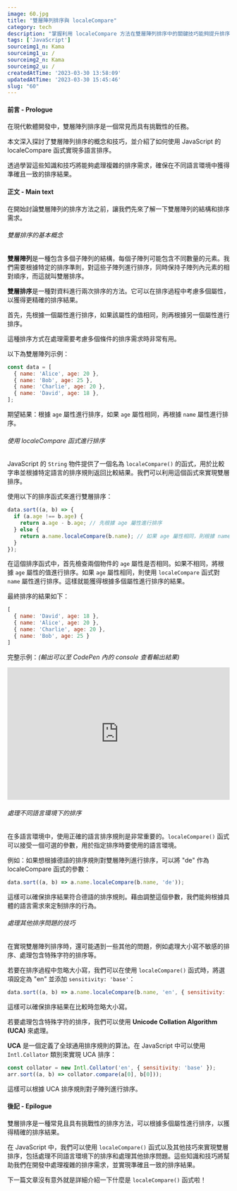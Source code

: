 ```yaml
---
image: 60.jpg
title: "雙層陣列排序與 localeCompare"
category: tech
description: "掌握利用 localeCompare 方法在雙層陣列排序中的關鍵技巧能夠提升排序的速度與準確性，讓程式碼更高效且更具可讀性。"
tags: ['JavaScript']
sourceimg1_n: Kama
sourceimg1_u: /
sourceimg2_n: Kama
sourceimg2_u: /
createdAtTime: '2023-03-30 13:58:09'
updatedAtTime: '2023-03-30 15:45:46'
slug: "60"
---
```


#### 前言 - Prologue
在現代軟體開發中，雙層陣列排序是一個常見而具有挑戰性的任務。

本文深入探討了雙層陣列排序的概念和技巧，並介紹了如何使用 JavaScript 的 localeCompare 函式實現多語言排序。

透過學習這些知識和技巧將能夠處理複雜的排序需求，確保在不同語言環境中獲得準確且一致的排序結果。

#### 正文 - Main text

在開始討論雙層陣列的排序方法之前，讓我們先來了解一下雙層陣列的結構和排序需求。

###### 雙層排序的基本概念
**雙層陣列**是一種包含多個子陣列的結構，每個子陣列可能包含不同數量的元素。我們需要根據特定的排序準則，對這些子陣列進行排序，同時保持子陣列內元素的相對順序，而這就叫雙層排序。

**雙層排序**是一種對資料進行兩次排序的方法。它可以在排序過程中考慮多個屬性，以獲得更精確的排序結果。

首先，先根據一個屬性進行排序，如果該屬性的值相同，則再根據另一個屬性進行排序。

這種排序方式在處理需要考慮多個條件的排序需求時非常有用。

以下為雙層陣列示例：
```js
const data = [
  { name: 'Alice', age: 20 },
  { name: 'Bob', age: 25 },
  { name: 'Charlie', age: 20 },
  { name: 'David', age: 18 },
];
```
期望結果：根據 `age` 屬性進行排序，如果 `age` 屬性相同，再根據 `name` 屬性進行排序。

###### 使用 localeCompare 函式進行排序
JavaScript 的 `String` 物件提供了一個名為 `localeCompare()` 的函式，用於比較字串並根據特定語言的排序規則返回比較結果。我們可以利用這個函式來實現雙層排序。

使用以下的排序函式來進行雙層排序：
```js
data.sort((a, b) => {
  if (a.age !== b.age) {
    return a.age - b.age; // 先根據 age 屬性進行排序
  } else {
    return a.name.localeCompare(b.name); // 如果 age 屬性相同，則根據 name 屬性進行排序
  }
});
```
在這個排序函式中，首先檢查兩個物件的 `age` 屬性是否相同。如果不相同，將根據 `age` 屬性的值進行排序。如果 `age` 屬性相同，則使用 `localeCompare` 函式對 `name` 屬性進行排序。這樣就能獲得根據多個屬性進行排序的結果。

最終排序的結果如下：
```js
[
  { name: 'David', age: 18 },
  { name: 'Alice', age: 20 },
  { name: 'Charlie', age: 20 },
  { name: 'Bob', age: 25 }
]
```

完整示例：*(輸出可以至 CodePen 內的 console 查看輸出結果)*
<iframe height="300" style="width: 100%;" scrolling="no" title="雙層陣列排序" src="https://codepen.io/Rei_Kama414/embed/preview/VwVLBVY?default-tab=js&editable=true&theme-id=dark" frameborder="no" loading="lazy" allowtransparency="true" allowfullscreen="true">
  See the Pen <a href="https://codepen.io/Rei_Kama414/pen/VwVLBVY">
  雙層陣列排序</a> by RKM (<a href="https://codepen.io/Rei_Kama414">@Rei_Kama414</a>)
  on <a href="https://codepen.io">CodePen</a>.
</iframe>

###### 處理不同語言環境下的排序
在多語言環境中，使用正確的語言排序規則是非常重要的。`localeCompare()` 函式可以接受一個可選的參數，用於指定排序時要使用的語言環境。

例如：如果想根據德語的排序規則對雙層陣列進行排序，可以將 "de" 作為 localeCompare 函式的參數：
```js
data.sort((a, b) => a.name.localeCompare(b.name, 'de'));
```

這樣可以確保排序結果符合德語的排序規則。藉由調整這個參數，我們能夠根據具體的語言需求來定制排序的行為。

###### 處理其他排序問題的技巧
在實現雙層陣列排序時，還可能遇到一些其他的問題，例如處理大小寫不敏感的排序、處理包含特殊字符的排序等。

若要在排序過程中忽略大小寫，我們可以在使用 `localeCompare()` 函式時，將選項設定為 "en" 並添加 `sensitivity: 'base'`：
```js
data.sort((a, b) => a.name.localeCompare(b.name, 'en', { sensitivity: 'base' }));
```

這樣可以確保排序結果在比較時忽略大小寫。

若要處理包含特殊字符的排序，我們可以使用 **Unicode Collation Algorithm (UCA)** 來處理。

**UCA** 是一個定義了全球通用排序規則的算法。在 JavaScript 中可以使用 `Intl.Collator` 類別來實現 UCA 排序：
```js
const collator = new Intl.Collator('en', { sensitivity: 'base' });
arr.sort((a, b) => collator.compare(a[0], b[0]));
```

這樣可以根據 UCA 排序規則對子陣列進行排序。

#### 後記 - Epilogue
雙層排序是一種常見且具有挑戰性的排序方法，可以根據多個屬性進行排序，以獲得精確的排序結果。

在 JavaScript 中，我們可以使用 `localeCompare()` 函式以及其他技巧來實現雙層排序，包括處理不同語言環境下的排序和處理其他排序問題。這些知識和技巧將幫助我們在開發中處理複雜的排序需求，並實現準確且一致的排序結果。

下一篇文章沒有意外就是詳細介紹一下什麼是 `localeCompare()`  函式啦！
